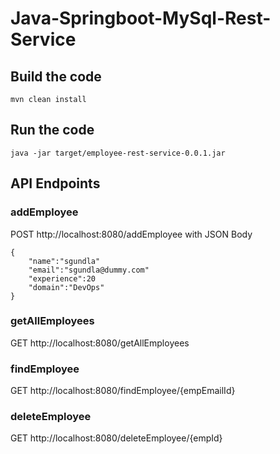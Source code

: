 # Java-Springboot-MySql-Rest-Service


## Build the code
`mvn clean install`

## Run the code
`java -jar target/employee-rest-service-0.0.1.jar`

## API Endpoints
### addEmployee
POST http://localhost:8080/addEmployee with JSON Body
```
{
    "name":"sgundla"
    "email":"sgundla@dummy.com"
    "experience":20
    "domain":"DevOps"
}
```
### getAllEmployees
GET http://localhost:8080/getAllEmployees
### findEmployee
GET http://localhost:8080/findEmployee/{empEmailId}
### deleteEmployee
GET http://localhost:8080/deleteEmployee/{empId}